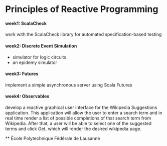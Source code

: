 Principles of Reactive Programming
========

#### week1: ScalaCheck

work with the ScalaCheck library for automated specification-based testing

#### week2: Discrete Event Simulation

- simulator for logic circuits
- an epidemy simulator

#### week3: Futures

implement a simple asynchronous server using Scala Futures

#### week4: Observables

develop a reactive graphical user interface for the Wikipedia Suggestions application. This application will allow the user to enter a search term and in real time render a list of possible completions of that search term from Wikipedia. After that, a user will be able to select one of the suggested terms and click Get, which will render the desired wikipedia page.

** École Polytechnique Fédérale de Lausanne
